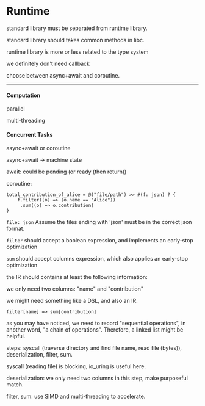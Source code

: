 # Runtime

standard library must be separated from runtime library.

standard library should takes common methods in libc.

runtime library is more or less related to the type system

we definitely don't need callback

choose between async+await and coroutine.

***

#### Computation

parallel

multi-threading

#### Concurrent Tasks

async+await or coroutine

async+await -> machine state

await: could be pending (or ready (then return))

coroutine:&#x20;



```
total_contribution_of_alice = @("file/path") >> #(f: json) ? {
    f.filter((o) => (o.name == "Alice"))
     .sum((o) => o.contribution)
}
```

`file: json` Assume the files ending with 'json' must be in the correct json format.

`filter` should accept a boolean expression, and implements an early-stop optimization

`sum` should accept columns expression, which also applies an early-stop optimization

the IR should contains at least the following information:

we only need two columns: "name" and "contribution"

we might need something like a DSL, and also an IR.

```
filter[name] => sum[contribution]
```

as you may have noticed, we need to record "sequential operations", in another word, "a chain of operations". Therefore, a linked list might be helpful.

steps: syscall (traverse directory and find file name, read file (bytes)), deserialization, filter, sum.&#x20;

syscall (reading file) is blocking, io\_uring is useful here.

deserialization: we only need two columns in this step, make purposeful match.

filter, sum: use SIMD and multi-threading to accelerate.
